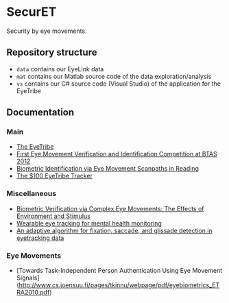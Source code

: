 # SecurET
Security by eye movements.

## Repository structure
 - `data` contains our EyeLink data
 - `mat` contains our Matlab source code of the data exploration/analysis
 - `vs` contains our C# source code (Visual Studio) of the application for the EyeTribe

## Documentation
### Main
 - [The EyeTribe](https://theeyetribe.com/)
 - [First Eye Movement Verification and Identification Competition at BTAS 2012](http://www.paulosoft.com.pl/kasprowski/pub/btas2012.pdf)
 - [Biometric Identification via Eye Movement Scanpaths in Reading](http://cs.txstate.edu/~ok11/papers_published/2011_IJCB_Ho_Ko.pdf)
 - [The $100 EyeTribe Tracker](http://www.pygaze.org/2015/06/eyetribe/)

### Miscellaneous
 - [Biometric Verification via Complex Eye Movements: The Effects of Environment and Stimulus](http://cs.txstate.edu/~ok11/papers_published/2012_BTAS_Ho_Ko.pdf)
 - [Wearable eye tracking for mental health monitoring](http://perceptual.mpi-inf.mpg.de/files/2013/03/vidal12_comcom.pdf)
 - [An adaptive algorithm for fixation, saccade, and glissade detection in eyetracking data](http://download.springer.com/static/pdf/952/art%253A10.3758%252FBRM.42.1.188.pdf?originUrl=http%3A%2F%2Flink.springer.com%2Farticle%2F10.3758%2FBRM.42.1.188&token2=exp=1448673134~acl=%2Fstatic%2Fpdf%2F952%2Fart%25253A10.3758%25252FBRM.42.1.188.pdf%3ForiginUrl%3Dhttp%253A%252F%252Flink.springer.com%252Farticle%252F10.3758%252FBRM.42.1.188*~hmac=7ff466a2bc3109defc8d4d9e511f8d7030a70b895a5a38a8b2f8650bd84d98d8)

### Eye Movements
 - [Towards Task-Independent Person Authentication Using Eye Movement Signals] (http://www.cs.joensuu.fi/pages/tkinnu/webpage/pdf/eyebiometrics_ETRA2010.pdf)
 
